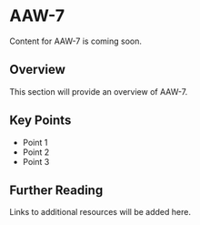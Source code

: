 # AAW-7

Content for AAW-7 is coming soon.

## Overview

This section will provide an overview of AAW-7.

## Key Points

- Point 1
- Point 2
- Point 3

## Further Reading

Links to additional resources will be added here.
